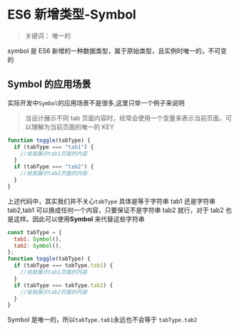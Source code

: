 # ES6 新增类型-Symbol

> 关键词： 唯一的

symbol 是 ES6 新增的一种数据类型，属于原始类型，且实例时唯一的，不可变的

## Symbol 的应用场景

实际开发中`Symbol`的应用场景不是很多,这里只举一个例子来说明

> 当设计展示不同 tab 页面内容时，经常会使用一个变量来表示当前页面，可以理解为当前页面的唯一的 KEY

```javascript
function toggle(tabType) {
  if (tabType === "tab1") {
    //给我展示tab1页面的内容
  }
  if (tabType === "tab2") {
    //给我展示tab2页面的内容
  }
}
```

上述代码中，其实我们并不关心`tabType` 具体是等于字符串 tab1 还是字符串 tab2,tab1 可以换成任何一个内容，只要保证不是字符串 tab2 就行，对于 tab2 也是这样。因此可以使用**Symbol** 来代替这些字符串

```javascript
const tabType = {
  tab1: Symbol(),
  tab2: Symbol(),
};
function toggle(tabType) {
  if (tabType === tabType.tab1) {
    //给我展示tab1页面的内容
  }
  if (tabType === tabType.tab2) {
    //给我展示tab2页面的内容
  }
}
```

Symbol 是唯一的，所以`tabType.tab1`永远也不会等于 `tabType.tab2`
